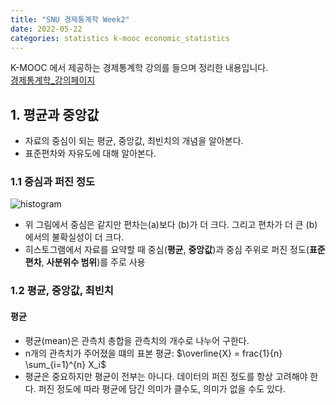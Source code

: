 ```yaml
---
title: "SNU 경제통계학 Week2"
date: 2022-05-22
categories: statistics k-mooc economic_statistics
---
```


K-MOOC 에서 제공하는 경제통계학 강의를 들으며 정리한 내용입니다. <br/>
[경제통계학_강의페이지](http://www.kmooc.kr/courses/course-v1:SNUk+SNU212_204_1k+2021_T2/course/)

## 1. 평균과 중앙값
  - 자료의 중심이 되는 평균, 중앙값, 최빈치의 개념을 알아본다.
  - 표준편차와 자유도에 대해 알아본다.  <br/>


### 1.1 중심과 퍼진 정도
  ![histogram](https://mblogthumb-phinf.pstatic.net/MjAxODA5MDJfMTgy/MDAxNTM1ODk0OTA4OTI1.rRXtiXvK9nq-umBsrgvpbnmxoIGjs8z8hNVZUtE6rfwg.NUoOJzsGtxLATsB4Dut37ZsbZZC9i2L7mPmHkaMuyjYg.PNG.bsw2428/image.png?type=w800)
  - 위 그림에서 중심은 같지만 편차는(a)보다 (b)가 더 크다. 그리고 편차가 더 큰 (b)에서의 불확실성이 더 크다.
  - 히스토그램에서 자료를 요약할 때 중심(**평균**, **중앙값**)과 중심 주위로 퍼진 정도(**표준편차**, **사분위수 범위**)를 주로 사용 <br/>

### 1.2 평균, 중앙값, 최빈치
  #### 평균
  - 평균(mean)은 관측치 총합을 관측치의 개수로 나누어 구한다.
  - n개의 관측치가 주어졌을 떄의 표본 평균: $\overline{X} = frac{1}{n} \sum_{i=1}^{n} X_i$
  - 평균은 중요하지만 평균이 전부는 아니다. 데이터의 퍼진 정도를 항상 고려해야 한다. 퍼진 정도에 따라 평균에 담긴 의미가 클수도, 의미가 없을 수도 있다.



